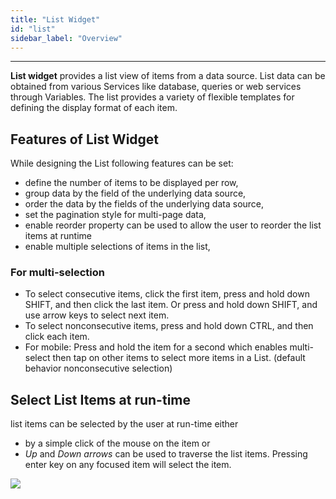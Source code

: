 ```yaml
---
title: "List Widget"
id: "list"
sidebar_label: "Overview"
---
```

---

**List widget** provides a list view of items from a data source. List data can be obtained from various Services like database, queries or web services through Variables. The list provides a variety of flexible templates for defining the display format of each item.

## Features of List Widget

While designing the List following features can be set:

- define the number of items to be displayed per row,
- group data by the field of the underlying data source,
- order the data by the fields of the underlying data source,
- set the pagination style for multi-page data,
- enable reorder property can be used to allow the user to reorder the list items at runtime
- enable multiple selections of items in the list,
### For multi-selection
- To select consecutive items, click the first item, press and hold down SHIFT, and then click the last item. Or press and hold down SHIFT, and use arrow keys to select next item.
- To select nonconsecutive items, press and hold down CTRL, and then click each item.
- For mobile: Press and hold the item for a second which enables multi-select then tap on other items to select more items in a List. (default behavior nonconsecutive selection)

## Select List Items at run-time 
list items can be selected by the user at run-time either
- by a simple click of the mouse on the item or
- _Up_ and _Down arrows_ can be used to traverse the list items. Pressing enter key on any focused item will select the item.

[![](/learn/assets/LL_Features.png)](/learn/assets/LL_Features.png)

